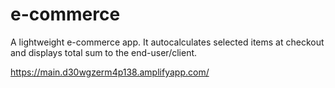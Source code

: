 # e-commerce

A lightweight e-commerce app. It autocalculates selected items at checkout and displays total sum to the end-user/client.

https://main.d30wgzerm4p138.amplifyapp.com/
